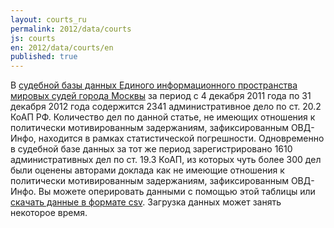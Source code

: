 ```yaml
---
layout: courts_ru
permalink: 2012/data/courts
js: courts
en: 2012/data/courts/en
published: true
---
```


В [судебной базы данных Единого информационного пространства мировых судей города Москвы](http://mos-sud.ru) за период с 4 декабря 2011 года по 31 декабря 2012 года содержится 2341 административное дело по ст. 20.2 КоАП РФ. Количество дел по данной статье, не имеющих отношения к политически мотивированным задержаниям, зафиксированным ОВД-Инфо, находится в рамках статистической погрешности. Одновременно в судебной базе данных за тот же период зарегистрировано 1610 административных дел по ст. 19.3 КоАП, из которых чуть более 300 дел были оценены авторами доклада как не имеющие отношения к политически мотивированным задержаниям, зафиксированным ОВД-Инфо. Вы можете оперировать данными с помощью этой таблицы или [скачать данные в формате csv](https://docs.google.com/spreadsheet/pub?key=0AqL_R49TiUuAdGpDMUphai0wemI4NXBkQ3BBUTJpYWc&single=true&gid=1&output=csv). Загрузка данных может занять некоторое время.